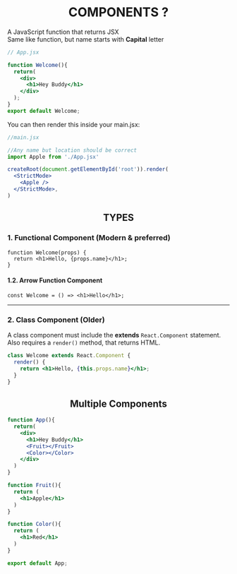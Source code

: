 # <center> COMPONENTS ?
  
A JavaScript function that returns JSX   
Same like function, but name starts with **Capital** letter

```jsx
// App.jsx

function Welcome(){ 
  return(
    <div>
      <h1>Hey Buddy</h1>
    </div>
  );
}
export default Welcome;
```
You can then render this inside your main.jsx:
```jsx
//main.jsx

//Any name but location should be correct
import Apple from './App.jsx'  

createRoot(document.getElementById('root')).render(
  <StrictMode>
    <Apple />   
  </StrictMode>,
)
```
## <center> TYPES
### 1. Functional Component (Modern & preferred)
```JSX
function Welcome(props) {
  return <h1>Hello, {props.name}</h1>;
}
```
#### 1.2. Arrow Function Component
```JSX
const Welcome = () => <h1>Hello</h1>;
```

---
### 2. Class Component (Older)
A class component must include the **extends** `React.Component` statement.  
Also requires a `render()` method, that returns HTML.
```jsx
class Welcome extends React.Component {
  render() {
    return <h1>Hello, {this.props.name}</h1>;
  }
}
```


## <center>Multiple Components
```jsx
function App(){
  return(
    <div>
      <h1>Hey Buddy</h1>
      <Fruit></Fruit> 
      <Color></Color>
    </div>
  )
}

function Fruit(){
  return (
    <h1>Apple</h1>
  )
}

function Color(){
  return (
    <h1>Red</h1>
  )
}

export default App;
```
